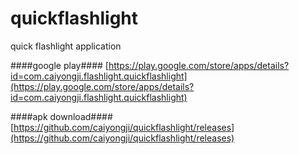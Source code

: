 # quickflashlight
quick flashlight application

####google play####
[https://play.google.com/store/apps/details?id=com.caiyongji.flashlight.quickflashlight](https://play.google.com/store/apps/details?id=com.caiyongji.flashlight.quickflashlight)

####apk download####
[https://github.com/caiyongji/quickflashlight/releases](https://github.com/caiyongji/quickflashlight/releases)
